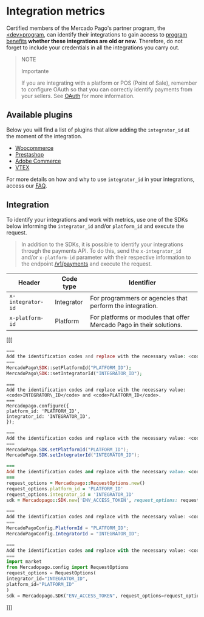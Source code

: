 # Integration metrics

Certified members of the Mercado Pago's partner program, the [&lt;dev>program](https://www.mercadopago.com/developers/en/developer-program), can identify their integrations to gain access to [program benefits](https://www.mercadopago.com.br/developers/pt/developer-program#dev-program-benefits) **whether these integrations are old or new**. Therefore, do not forget to include your credentials in all the integrations you carry out.

> NOTE
>
> Importante
>
> If you are integrating with a platform or POS (Point of Sale), remember to configure OAuth so that you can correctly identify payments from your sellers. See [OAuth](/developers/en/docs/security/oauth/introduction) for more information.

## Available plugins

 Below you will find a list of plugins that allow adding the `integrator_id` at the moment of the integration.

- [Woocommerce](/developers/en/docs/woocommerce/introduction)
- [Prestashop](/developers/en/docs/prestashop/landing)
- [Adobe Commerce](/developers/en/docs/adobe-commerce/landing)
- [VTEX](/developers/en/docs/vtex/introduction)

For more details on how and why to use `integrator_id` in your integrations, access our [FAQ](https://www.mercadopago.com/developers/en/support/23937).

## Integration

To identify your integrations and work with metrics, use one of the SDKs below informing the `integrator_id` and/or `platform_id` and execute the request.

> In addition to the SDKs, it is possible to identify your integrations through the payments API. To do this, send the `x-integrator_id` and/or `x-platform-id` parameter with their respective information to the endpoint [/v1/payments](/developers/pt/reference/payments/_payments/post) and execute the request.

| Header | Code type | Identifier |
| --- | --- | --- |
| `x-integrator-id` | Integrator | For programmers or agencies that perform the integration. |
| `x-platform-id` | Platform | For platforms or modules that offer Mercado Pago in their solutions. |

[[[
```php
===
Add the identification codes and replace with the necessary value: <code>INTEGRATOR\_ID</code> and <code>PLATFORM_ID</code>.
===
MercadoPago\SDK::setPlatformId("PLATFORM_ID");
MercadoPago\SDK::setIntegratorId("INTEGRATOR_ID");
```
```node
===
Add the identification codes and replace with the necessary value: <code>INTEGRATOR\_ID</code> and <code>PLATFORM_ID</code>.
===
Mercadopago.configure({
platform_id: 'PLATFORM_ID',
integrator_id: 'INTEGRATOR_ID',
});
```
```java
===
Add the identification codes and replace with the necessary value: <code>INTEGRATOR\_ID</code> and <code>PLATFORM_ID</code>.
===
MercadoPago.SDK.setPlatformId("PLATFORM_ID");
MercadoPago.SDK.setIntegratorId("INTEGRATOR_ID");
```
```ruby
===
Add the identification codes and replace with the necessary value: <code>INTEGRATOR\_ID</code> and <code>PLATFORM_ID</code>.
===
request_options = Mercadopago::RequestOptions.new()
request_options.platform_id = 'PLATFORM_ID'
request_options.integrator_id = 'INTEGRATOR_ID'
sdk = Mercadopago::SDK.new('ENV_ACCESS_TOKEN', request_options: request_options)
```
```csharp
===
Add the identification codes and replace with the necessary value: <code>INTEGRATOR\_ID</code> and <code>PLATFORM_ID</code>.
===
MercadoPagoConfig.PlatformId = "PLATFORM_ID";
MercadoPagoConfig.IntegratorId = "INTEGRATOR_ID";
```
```python
===
Add the identification codes and replace with the necessary value: <code>INTEGRATOR\_ID</code> and <code>PLATFORM_ID</code>.
===
import market
from Mercadopago.config import RequestOptions
request_options = RequestOptions(
integrator_id="INTEGRATOR_ID",
platform_id="PLATFORM_ID"
)
sdk = Mercadopago.SDK("ENV_ACCESS_TOKEN", request_options=request_options)
```
]]]